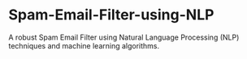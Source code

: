 # Spam-Email-Filter-using-NLP
A robust Spam Email Filter using Natural Language Processing (NLP) techniques and machine learning algorithms.
